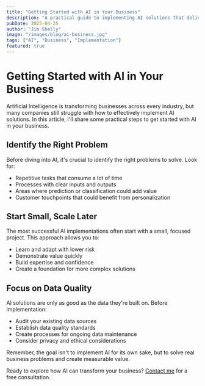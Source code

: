 ```yaml
---
title: "Getting Started with AI in Your Business"
description: "A practical guide to implementing AI solutions that deliver real value to your business."
pubDate: 2025-04-25
author: "Jim Shelly"
image: "/images/blog/ai-business.jpg"
tags: ["AI", "Business", "Implementation"]
featured: true
---
```


# Getting Started with AI in Your Business

Artificial Intelligence is transforming businesses across every industry, but many companies still struggle with how to effectively implement AI solutions. In this article, I'll share some practical steps to get started with AI in your business.

## Identify the Right Problem

Before diving into AI, it's crucial to identify the right problems to solve. Look for:

- Repetitive tasks that consume a lot of time
- Processes with clear inputs and outputs
- Areas where prediction or classification could add value
- Customer touchpoints that could benefit from personalization

## Start Small, Scale Later

The most successful AI implementations often start with a small, focused project. This approach allows you to:

- Learn and adapt with lower risk
- Demonstrate value quickly
- Build expertise and confidence
- Create a foundation for more complex solutions

## Focus on Data Quality

AI solutions are only as good as the data they're built on. Before implementation:

- Audit your existing data sources
- Establish data quality standards
- Create processes for ongoing data maintenance
- Consider privacy and ethical considerations

Remember, the goal isn't to implement AI for its own sake, but to solve real business problems and create measurable value.

Ready to explore how AI can transform your business? [Contact me](/contact) for a free consultation.